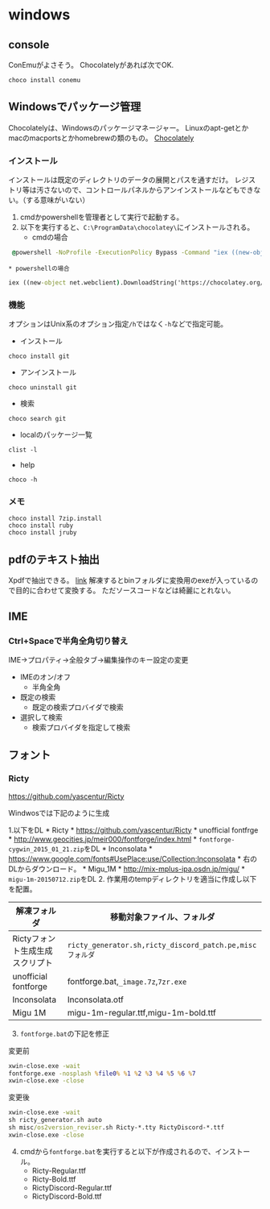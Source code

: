 # windows

## console
ConEmuがよさそう。
Chocolatelyがあれば次でOK.
```
choco install conemu
```

## Windowsでパッケージ管理
Chocolatelyは、Windowsのパッケージマネージャー。
Linuxのapt-getとかmacのmacportsとかhomebrewの類のもの。
[Chocolately](https://chocolatey.org/)

### インストール
インストールは既定のディレクトリのデータの展開とパスを通すだけ。
レジストリ等は汚さないので、コントロールパネルからアンインストールなどもできない。（する意味がいない）

1. cmdかpowershellを管理者として実行で起動する。
2. 以下を実行すると、`C:\ProgramData\chocolatey\`にインストールされる。
    * cmdの場合
```bat
 @powershell -NoProfile -ExecutionPolicy Bypass -Command "iex ((new-object net.webclient).DownloadString('https://chocolatey.org/install.ps1'))" && SET PATH=%PATH%;%ALLUSERSPROFILE%\chocolatey\bin
```
    * powershellの場合
```bat
iex ((new-object net.webclient).DownloadString('https://chocolatey.org/install.ps1'))
```

### 機能
オプションはUnix系のオプション指定`/h`ではなく`-h`などで指定可能。
* インストール
```
choco install git
```
* アンインストール
```
choco uninstall git
```
* 検索
```
choco search git
```
* localのパッケージ一覧
```
clist -l
```
* help
```
choco -h
```

### メモ
```
choco install 7zip.install 
choco install ruby
choco install jruby
```


## pdfのテキスト抽出
Xpdfで抽出できる。
[link](http://www.foolaBs.com/xpdf/download.html "link")
解凍するとbinフォルダに変換用のexeが入っているので目的に合わせて変換する。 
ただソースコードなどは綺麗にとれない。

## IME

### Ctrl+Spaceで半角全角切り替え
IME->プロパティ->全般タブ->編集操作のキー設定の変更
* IMEのオン/オフ
    * 半角全角
* 既定の検索
    * 既定の検索プロバイダで検索
* 選択して検索
    * 検索プロバイダを指定して検索

## フォント

### Ricty
https://github.com/yascentur/Ricty

Windwosでは下記のように生成

1.以下をDL
    * Ricty
        * https://github.com/yascentur/Ricty
    * unofficial fontfrge
        * http://www.geocities.jp/meir000/fontforge/index.html
        * `fontforge-cygwin_2015_01_21.zip`をDL
    * Inconsolata
        * https://www.google.com/fonts#UsePlace:use/Collection:Inconsolata
        * 右のDLからダウンロード。
    * Migu_1M
        * http://mix-mplus-ipa.osdn.jp/migu/
        * `migu-1m-20150712.zip`をDL
2. 作業用のtempディレクトリを適当に作成し以下を配置。

| 解凍フォルダ                    | 移動対象ファイル、フォルダ                               |
|---------------------------------|--------------------------------------------------------  |
| Rictyフォント生成生成スクリプト | `ricty_generator.sh,ricty_discord_patch.pe,miscフォルダ` |
| unofficial fontforge            | fontforge.bat,`_image.7z`,`7zr.exe`                      |
| Inconsolata                     | Inconsolata.otf                                          |
| Migu 1M                         | migu-1m-regular.ttf,migu-1m-bold.ttf                     |

3. `fontforge.bat`の下記を修正

変更前
```bat
xwin-close.exe -wait
fontforge.exe -nosplash %file0% %1 %2 %3 %4 %5 %6 %7
xwin-close.exe -close
```
変更後
```bat
xwin-close.exe -wait
sh ricty_generator.sh auto
sh misc/os2version_reviser.sh Ricty-*.tty RictyDiscord-*.ttf
xwin-close.exe -close
```

4. cmdから`fontforge.bat`を実行すると以下が作成されるので、インストール。
    * Ricty-Regular.ttf
    * Ricty-Bold.ttf
    * RictyDiscord-Regular.ttf
    * RictyDiscord-Bold.ttf

